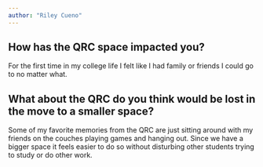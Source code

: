 ```yaml
---
author: "Riley Cueno"
---
```

## How has the QRC space impacted you? 
For the first time in my college life I felt like I had family or friends I could go to no matter what.
## What about the QRC do you think would be lost in the move to a smaller space?
Some of my favorite memories from the QRC are just sitting around with my friends on the couches playing games and hanging out. Since we have a bigger space it feels easier to do so without disturbing other students trying to study or do other work.